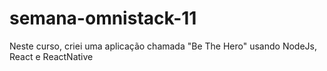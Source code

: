 # semana-omnistack-11
Neste curso, criei uma aplicação chamada "Be The Hero" usando NodeJs, React e ReactNative
